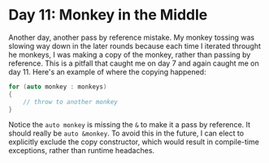 # Day 11: Monkey in the Middle

Another day, another pass by reference mistake. My monkey tossing was slowing way down in the later rounds because each time I iterated throught he monkeys, I was making a copy of the monkey, rather than passing by reference. This is a pitfall that caught me on day 7 and again caught me on day 11. Here's an example of where the copying happened:

```c++
for (auto monkey : monkeys)
{
    // throw to another monkey
}
```

Notice the `auto monkey` is missing the `&` to make it a pass by reference.
It should really be `auto &monkey`. To avoid this in the future, I can elect to explicitly exclude the copy constructor, which would result in compile-time exceptions, rather than runtime headaches.
